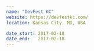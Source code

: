 ```yaml
---
name: "DevFest KC"
website: https://devfestkc.com/
location: Kansas City, MO, USA

date_start: 2017-02-18
date_end:   2017-02-18
---
```

